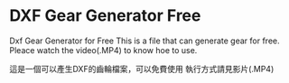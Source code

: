 # DXF Gear Generator Free
Dxf Gear Generator for Free
This is a file that can generate gear for free.
Pleace watch the video(.MP4) to know hoe to use.

這是一個可以產生DXF的齒輪檔案，可以免費使用
執行方式請見影片(.MP4)
